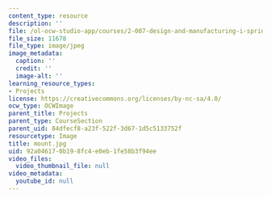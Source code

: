 ```yaml
---
content_type: resource
description: ''
file: /ol-ocw-studio-app/courses/2-007-design-and-manufacturing-i-spring-2009/92a046170b198fc4e0eb1fe58b3f94ee_mount.jpg
file_size: 11678
file_type: image/jpeg
image_metadata:
  caption: ''
  credit: ''
  image-alt: ''
learning_resource_types:
- Projects
license: https://creativecommons.org/licenses/by-nc-sa/4.0/
ocw_type: OCWImage
parent_title: Projects
parent_type: CourseSection
parent_uid: 84dfecf8-a23f-522f-3d67-1d5c5133752f
resourcetype: Image
title: mount.jpg
uid: 92a04617-0b19-8fc4-e0eb-1fe58b3f94ee
video_files:
  video_thumbnail_file: null
video_metadata:
  youtube_id: null
---
```


